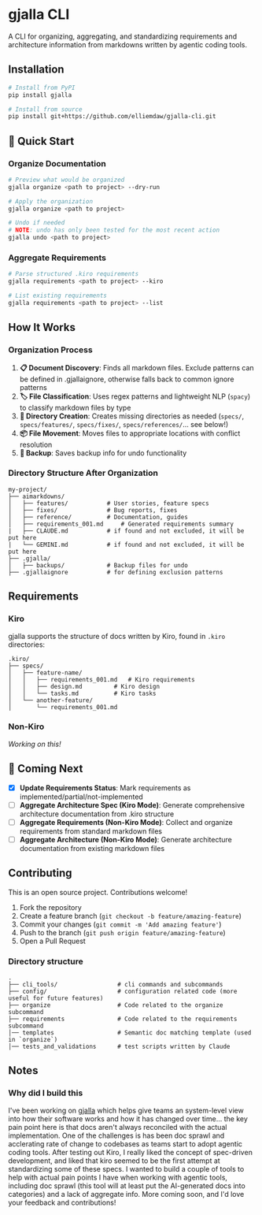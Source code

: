 # gjalla CLI

A CLI for organizing, aggregating, and standardizing requirements and architecture information from markdowns written by agentic coding tools.

## Installation

```bash
# Install from PyPI
pip install gjalla

# Install from source
pip install git+https://github.com/elliemdaw/gjalla-cli.git
```

## 🚀 Quick Start

### Organize Documentation

```bash
# Preview what would be organized
gjalla organize <path to project> --dry-run

# Apply the organization
gjalla organize <path to project>

# Undo if needed
# NOTE: undo has only been tested for the most recent action
gjalla undo <path to project>
```

### Aggregate Requirements

```bash
# Parse structured .kiro requirements
gjalla requirements <path to project> --kiro

# List existing requirements
gjalla requirements <path to project> --list
```

## How It Works

### Organization Process

1. **📋 Document Discovery**: Finds all markdown files. Exclude patterns can be defined in .gjallaignore, otherwise falls back to common ignore patterns
2. **🏷️ File Classification**: Uses regex patterns and lightweight NLP (`spacy`) to classify markdown files by type
3. **🔧 Directory Creation**: Creates missing directories as needed (`specs/`, `specs/features/`, `specs/fixes/`, `specs/references/`... see below!)
4. **📦 File Movement**: Moves files to appropriate locations with conflict resolution
5. **💾 Backup**: Saves backup info for undo functionality

### Directory Structure After Organization

```
my-project/
├── aimarkdowns/
│   ├── features/           # User stories, feature specs
│   ├── fixes/              # Bug reports, fixes
│   ├── reference/          # Documentation, guides
│   ├── requirements_001.md     # Generated requirements summary
|   ├── CLAUDE.md           # if found and not excluded, it will be put here
|   └── GEMINI.md           # if found and not excluded, it will be put here
├── .gjalla/
│   ├── backups/            # Backup files for undo
├── .gjallaignore           # for defining exclusion patterns
```

## Requirements

### Kiro

gjalla supports the structure of docs written by Kiro, found in `.kiro` directories:

```
.kiro/
├── specs/
│   ├── feature-name/
│   │   ├── requirements_001.md   # Kiro requirements
│   │   ├── design.md         # Kiro design
│   │   └── tasks.md          # Kiro tasks
│   └── another-feature/
│       └── requirements_001.md
```

### Non-Kiro

_Working on this!_

## 🚧 Coming Next

- [x] **Update Requirements Status**: Mark requirements as implemented/partial/not-implemented
- [ ] **Aggregate Architecture Spec (Kiro Mode)**: Generate comprehensive architecture documentation from .kiro structure
- [ ] **Aggregate Requirements (Non-Kiro Mode)**: Collect and organize requirements from standard markdown files
- [ ] **Aggregate Architecture (Non-Kiro Mode)**: Generate architecture documentation from existing markdown files

## Contributing

This is an open source project. Contributions welcome!

1. Fork the repository
2. Create a feature branch (`git checkout -b feature/amazing-feature`)
3. Commit your changes (`git commit -m 'Add amazing feature'`)
4. Push to the branch (`git push origin feature/amazing-feature`)
5. Open a Pull Request

### Directory structure

```
.
├── cli_tools/                 # cli commands and subcommands
├── config/                    # configuration related code (more useful for future features)
├── organize                   # Code related to the organize subcommand
├── requirements               # Code related to the requirements subcommand
│── templates                  # Semantic doc matching template (used in `organize`)
│── tests_and_validations      # test scripts written by Claude
```

## Notes

### Why did I build this

I've been working on [gjalla](https://gjalla.io) which helps give teams an system-level view into how their software works and how it has changed over time... the key pain point here is that docs aren't always reconciled with the actual implementation. One of the challenges is has been doc sprawl and acclerating rate of change to codebases as teams start to adopt agentic coding tools. After testing out Kiro, I really liked the concept of spec-driven development, and liked that kiro seemed to be the first attempt at standardizing some of these specs. I wanted to build a couple of tools to help with actual pain points I have when working with agentic tools, including doc sprawl (this tool will at least put the AI-generated docs into categories) and a lack of aggregate info. More coming soon, and I'd love your feedback and contributions!